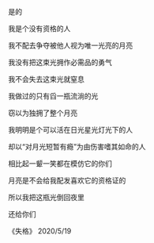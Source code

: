 是的

我是个没有资格的人

我不配去争夺被他人视为唯一光亮的月亮

我没有把这束光拥作必需品的勇气

我不会失去这束光就窒息

我做过的只有舀一瓶流淌的光

窃以为独拥了整个月亮 


我明明是个可以活在日光星光灯光下的人

却以“对月光短暂有瘾”为由伤害嗜其如命的人

相比起一颦一笑都在模仿它的你们

月亮是不会给我配发喜欢它的资格证的

所以我把这瓶光倒回夜里

还给你们

《失格》 
2020/5/19